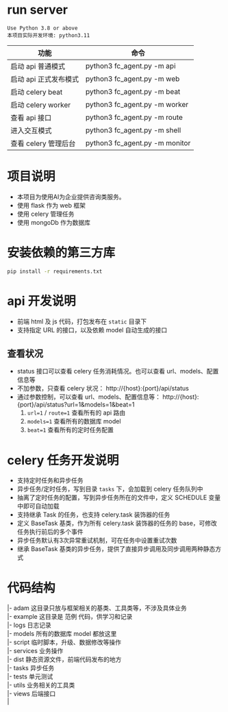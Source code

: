 
# run server
    Use Python 3.8 or above
    本项目实际开发环境: python3.11

| 功能               | 命令                             |
|------------------|--------------------------------|
| 启动 api 普通模式      | python3 fc_agent.py -m api     |
| 启动 api 正式发布模式    | python3 fc_agent.py -m web     |
| 启动 celery beat   | python3 fc_agent.py -m beat    |
| 启动 celery worker | python3 fc_agent.py -m worker  |
| 查看 api 接口        | python3 fc_agent.py -m route   |
| 进入交互模式           | python3 fc_agent.py -m shell   |
| 查看 celery 管理后台   | python3 fc_agent.py -m monitor |


# 项目说明
- 本项目为使用AI为企业提供咨询类服务。
- 使用 flask 作为 web 框架
- 使用 celery 管理任务
- 使用 mongoDb 作为数据库

# 安装依赖的第三方库
```sh
pip install -r requirements.txt
```


# api 开发说明
- 前端 html 及 js 代码，打包发布在 `static` 目录下
- 支持指定 URL 的接口，以及依赖 model 自动生成的接口

## 查看状况
- status 接口可以查看 celery 任务消耗情况。也可以查看 url、models、配置信息等
- 不加参数，只查看 celery 状况： http://{host}:{port}/api/status
- 通过参数控制，可以查看 url、models、配置信息等： http://{host}:{port}/api/status?url=1&models=1&beat=1
  1. `url=1` / `route=1`  查看所有的 api 路由
  2. `models=1` 查看所有的数据库 model
  3. `beat=1` 查看所有的定时任务配置


# celery 任务开发说明
- 支持定时任务和异步任务
- 异步任务/定时任务，写到目录 `tasks` 下，会加载到 celery 任务队列中
- 抽离了定时任务的配置，写到异步任务所在的文件中，定义 SCHEDULE 变量中即可自动加载
- 支持继承 Task 的任务，也支持 celery.task 装饰器的任务
- 定义 BaseTask 基类，作为所有 celery.task 装饰器的任务的 base，可修改任务执行前后的多个事件
- 异步任务默认有3次异常重试机制，可在任务中设置重试次数
- 继承 BaseTask 基类的异步任务，提供了直接异步调用及同步调用两种静态方式


# 代码结构
|- adam  这目录只放与框架相关的基类、工具类等，不涉及具体业务  
|- example  这目录是 范例 代码，供学习和记录  
|- logs  日志记录  
|- models  所有的数据库 model 都放这里  
|- script  临时脚本，升级、数据修改等操作  
|- services 业务操作  
|- dist   静态资源文件，前端代码发布的地方  
|- tasks  异步任务  
|- tests  单元测试  
|- utils  业务相关的工具类  
|- views  后端接口  
|

